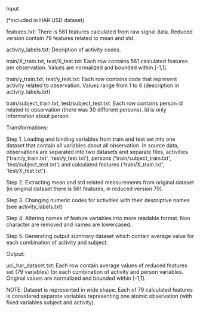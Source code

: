 Input

  (*included in HAR USD dataset)

features.txt: There is 561 features calculated from raw signal data. Reduced version contain 79 features related to mean and std.

activity_labels.txt: Decription of activity codes.

train/X_train.txt, test/X_test.txt: Each row contains 561 calculated features per observation. Values are normalized and bounded within [-1,1].

train/y_train.txt, test/y_test.txt: Each row contains code that represent activity related to observation. Values range from 1 to 6 (description in activity_labels.txt)

train/subject_train.txt, test/subject_test.txt: Each row contains person id related to observation (there was 30 different persons). Id is only information about person.

Transformations:

Step 1. Loading and binding variables from train and test set into one dataset that contain all variables about all observation. In source data, observations are separated into two datasets and separate files, activities ('train/y_train.txt', 'test/y_test.txt'), persons ('train/subject_train.txt', 'test/subject_test.txt') and calculated features ('train/X_train.txt', 'test/X_test.txt').

Step 2. Extracting mean and std related measurements from original dataset (in original dataset there is 561 features, in reduced version 79).

Step 3. Changing numeric codes for activities with their descriptive names (see activity_labels.txt)

Step 4. Altering names of feature variables into more readable format. Non character are removed and names are lowercased.

Step 5. Generating output summary dataset which contain average value for each combination of activity and subject.

Output:

uci_har_dataset.txt: Each row contain average values of reduced features set (79 variables) for each combination of activity and person variables. Original values are normalized and bounded within [-1,1].

NOTE: Dataset is represented in wide shape. Each of 79 calculated features is considered separate variables representing one atomic observation (with fixed variables subject and activity).

